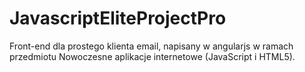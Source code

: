 # JavascriptEliteProjectPro
Front-end dla prostego klienta email, napisany w angularjs w ramach przedmiotu Nowoczesne aplikacje internetowe (JavaScript i HTML5).
